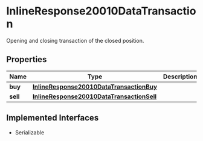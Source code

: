 

# InlineResponse20010DataTransaction

Opening and closing transaction of the closed position.

## Properties

Name | Type | Description | Notes
------------ | ------------- | ------------- | -------------
**buy** | [**InlineResponse20010DataTransactionBuy**](InlineResponse20010DataTransactionBuy.md) |  |  [optional]
**sell** | [**InlineResponse20010DataTransactionSell**](InlineResponse20010DataTransactionSell.md) |  |  [optional]


## Implemented Interfaces

* Serializable


